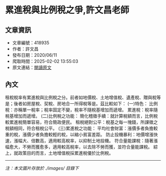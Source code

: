 # 累進稅與比例稅之爭,許文昌老師

## 文章資訊
- 文章編號：418935
- 作者：許文昌
- 發布日期：2020/06/11
- 爬取時間：2025-02-02 13:55:03
- 原文連結：[閱讀原文](https://real-estate.get.com.tw/Columns/detail.aspx?no=418935)

## 內文
租稅稅率有累進稅與比例稅之分。前者如地價稅、土地增值稅、遺產稅、贈與稅等是；後者如房屋稅、契稅、房地合一所得稅等是。茲比較如下：
(一)特色：
比例稅：亦稱單一稅率；稅率固定不變，稅率不隨稅基增加而遞增。
累進稅：稅率隨稅基增加而遞增。
(二)比例稅之功能：
簡化稽徵手續：就計算稅額而言，比例稅較累進稅簡單容易，符合簡政便民。
租稅絕對公平：稅基之每一塊錢，所課徵之稅額相同，符合租稅公平。
(三)累進稅之功能：
平均社會財富：漲價多者負擔較重的稅，漲價少者負擔較輕的稅，以縮小貧富差距。
防止投機暴利：地價增漲快速，漲幅大、倍數高，適用較高稅率，以抑制土地投機。
符合量能課稅：隨著漲幅愈大，不勞而獲愈多，適用較高稅率，以去除不勞而獲，並符合量能課稅。
綜上，就政策目的而言，土地增值稅採累進稅優於比例稅。

---
*注：本文圖片存放於 ./images/ 目錄下*
